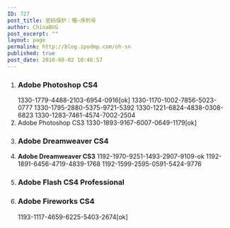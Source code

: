 ```yaml
---
ID: 727
post_title: 密码保护：喔~序列号
author: ChinaBUG
post_excerpt: ""
layout: page
permalink: http://blog.ipodmp.com/oh-sn
published: true
post_date: 2010-08-02 10:46:57
---
```

<ol>
	<li>
<h3>Adobe Photoshop CS4</h3>
1330-1779-4488-2103-6954-0916[ok]
1330-1170-1002-7856-5023-0777
1330-1795-2880-5375-9721-5392
1330-1221-6824-4838-0308-6823
1330-1283-7461-4574-7002-2504</li>
	<li>Adobe Photoshop CS3
1330-1893-9167-6007-0649-1179[ok]</li>
	<li>
<h3>Adobe Dreamweaver CS4</h3>
</li>
	<li><strong>Adobe Dreamweaver CS3</strong>
1192-1970-9251-1493-2907-9109-ok
1192-1891-6456-4719-4839-1768
1192-1599-2595-0591-5424-9776</li>
	<li>
<h3>Adobe Flash CS4 Professional</h3>
</li>
	<li>
<h3>Adobe Fireworks CS4</h3>
1193-1117-4659-6225-5403-2674[ok]</li>
</ol>